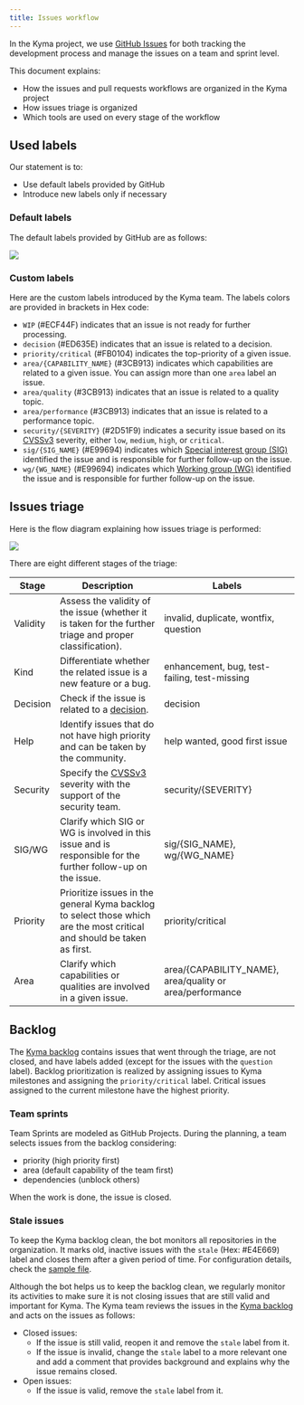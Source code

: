 ```yaml
---
title: Issues workflow
---
```


In the Kyma project, we use [GitHub Issues](https://github.com/features/issues/) for both tracking the development process and manage the issues on a team and sprint level.

This document explains:

- How the issues and pull requests workflows are organized in the Kyma project
- How issues triage is organized
- Which tools are used on every stage of the workflow

## Used labels

Our statement is to:
* Use default labels provided by GitHub
* Introduce new labels only if necessary

### Default labels

The default labels provided by GitHub are as follows:

![](./assets/default_labels.png)

### Custom labels

Here are the custom labels introduced by the Kyma team. The labels colors are provided in brackets in Hex code:

* `WIP` (#ECF44F) indicates that an issue is not ready for further processing.
* `decision` (#ED635E) indicates that an issue is related to a decision.
* `priority/critical` (#FB0104) indicates the top-priority of a given issue.
* `area/{CAPABILITY_NAME}` (#3CB913) indicates which capabilities are related to a given issue. You can assign more than one `area` label an issue.
* `area/quality` (#3CB913) indicates that an issue is related to a quality topic.
* `area/performance` (#3CB913) indicates that an issue is related to a performance topic.
* `security/{SEVERITY}` (#2D51F9) indicates a security issue based on its [CVSSv3](https://www.first.org/cvss/calculator/3.0) severity, either `low`, `medium`, `high`, or `critical`.
* `sig/{SIG_NAME}` (#E99694) indicates which [Special interest group (SIG)](/collaboration/#overview-overview) identified the issue and is responsible for further follow-up on the issue.
* `wg/{WG_NAME}` (#E99694) indicates which [Working group (WG)](/collaboration/#overview-overview) identified the issue and is responsible for further follow-up on the issue.

## Issues triage

Here is the flow diagram explaining how issues triage is performed:

![](./assets/kyma-triage.svg)

There are eight different stages of the triage:

| Stage | Description | Labels |
|--------- |----------|---------|
| Validity | Assess the validity of the issue (whether it is taken for the further triage and proper classification). | invalid, duplicate, wontfix, question |
| Kind | Differentiate whether the related issue is a new feature or a bug. | enhancement, bug, test-failing, test-missing |
| Decision | Check if the issue is related to a [decision](#kyma-working-model-kyma-working-model-decision-making). | decision |
| Help | Identify issues that do not have high priority and can be taken by the community. | help wanted, good first issue|
| Security | Specify the [CVSSv3](https://www.first.org/cvss/calculator/3.0) severity with the support of the security team. | security/{SEVERITY} |
| SIG/WG | Clarify which SIG or WG is involved in this issue and is responsible for the further follow-up on the issue. | sig/{SIG_NAME}, wg/{WG_NAME}|
| Priority | Prioritize issues in the general Kyma backlog to select those which are the most critical and should be taken as first. | priority/critical |
| Area | Clarify which capabilities or qualities are involved in a given issue. | area/{CAPABILITY_NAME}, area/quality or area/performance|

## Backlog

The [Kyma backlog](https://github.com/kyma-project/kyma/issues) contains issues that went through the triage, are not closed, and have labels added (except for the issues with the `question` label). Backlog prioritization is realized by assigning issues to Kyma milestones and assigning the `priority/critical` label. Critical issues assigned to the current milestone have the highest priority.

### Team sprints

Team Sprints are modeled as GitHub Projects. During the planning, a team selects issues from the backlog considering:
- priority (high priority first)
- area (default capability of the team first)
- dependencies (unblock others)

When the work is done, the issue is closed.

### Stale issues

To keep the Kyma backlog clean, the bot monitors all repositories in the organization. It marks old, inactive issues with the `stale` (Hex: #E4E669) label and closes them after a given period of time. For configuration details, check the [sample file](https://github.com/kyma-project/kyma/blob/main/.github/stale.yml).

Although the bot helps us to keep the backlog clean, we regularly monitor its activities to make sure it is not closing issues that are still valid and important for Kyma. The Kyma team reviews the issues in the [Kyma backlog](https://github.com/kyma-project/kyma/issues) and acts on the issues as follows:
- Closed issues:
  - If the issue is still valid, reopen it and remove the `stale` label from it.
  -  If the issue is invalid, change the `stale` label to a more relevant one and add a comment that provides background and explains why the issue remains closed.
- Open issues:
  -  If the issue is valid, remove the `stale` label from it.
